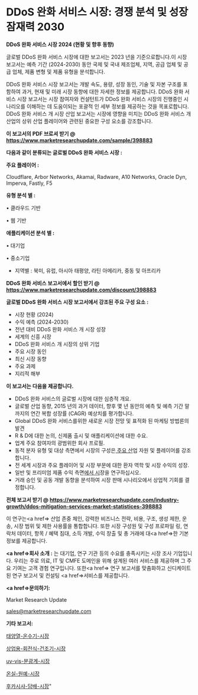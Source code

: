 # DDoS 완화 서비스 시장: 경쟁 분석 및 성장 잠재력 2030

<strong>DDoS 완화 서비스 시장 2024 (현황 및 향후 동향)</strong>

글로벌 DDoS 완화 서비스 시장에 대한 보고서는 2023 년을 기준으로합니다.이 시장 보고서는 예측 기간 (2024-2030) 동안 국제 및 국내 제조업체, 지역, 공급 업체 및 공급 업체, 제품 변형 및 제품 유형을 분석합니다.

DDoS 완화 서비스 시장 보고서는 개발 속도, 용량, 성장 동인, 기술 및 자본 구조를 포함하여 과거, 현재 및 미래 시장 동향에 대한 자세한 정보를 제공합니다. DDoS 완화 서비스 시장 보고서는 시장 참여자와 컨설턴트가 DDoS 완화 서비스 시장의 진행중인 시나리오를 이해하는 데 도움이되는 포괄적 인 세부 정보를 제공하는 것을 목표로합니다. DDoS 완화 서비스 개 시장 산업 보고서는 시장에 영향을 미치는 DDoS 완화 서비스 개 산업의 상위 산업 플레이어와 관련된 중요한 구성 요소를 강조합니다.



<strong>이 보고서의 PDF 브로셔 받기 @ <a href=https://www.marketresearchupdate.com/sample/398883>https://www.marketresearchupdate.com/sample/398883</a></strong>



<strong>다음과 같이 분류되는 글로벌 DDoS 완화 서비스 시장 :</strong>



<strong>주요 플레이어 :</strong>

Cloudflare, Arbor Networks, Akamai, Radware, A10 Networks, Oracle Dyn, Imperva, Fastly, F5



<strong>유형 분석 별 :</strong>

• 클라우드 기반

• 웹 기반



<strong>애플리케이션 분석 별 :</strong>

• 대기업

• 중소기업

<ul>
  <li>지역별 : 북미, 유럽, 아시아 태평양, 라틴 아메리카, 중동 및 아프리카</li>
</ul>


<strong>DDoS 완화 서비스 보고서에서 할인 받기 @ <a href=https://www.marketresearchupdate.com/discount/398883>https://www.marketresearchupdate.com/discount/398883</a></strong>



<strong>글로벌 DDoS 완화 서비스 시장 보고서에서 강조된 주요 구성 요소 :</strong>
<ul>
  <li>시장 현황 (2024)</li>
  <li>수익 예측 (2024-2030)</li>
  <li>전년 대비 DDoS 완화 서비스 개 시장 성장</li>
  <li>세계의 신흥 시장</li>
  <li>DDoS 완화 서비스 개 시장의 상위 기업</li>
  <li>주요 시장 동인</li>
  <li>최신 시장 동향</li>
  <li>주요 과제</li>
  <li>지리적 해부</li>
</ul>


<strong>이 보고서는 다음을 제공합니다.</strong>
<ul>
  <li>DDoS 완화 서비스의 글로벌 시장에 대한 심층적 개요.</li>
  <li>글로벌 산업 동향, 2015 년의 과거 데이터, 향후 몇 년 동안의 예측 및 예측 기간 말까지의 연간 복합 성장률 (CAGR) 예상치를 평가합니다.</li>
  <li>Global DDoS 완화 서비스를위한 새로운 시장 전망 및 표적화 된 마케팅 방법론의 발견</li>
  <li>R &amp; D에 대한 논의, 신제품 출시 및 애플리케이션에 대한 수요.</li>
  <li>업계 주요 참여자의 광범위한 회사 프로필.</li>
  <li>동적 분자 유형 및 대상 측면에서 시장의 구성은<a href=> 주요 산</a>업 자원 및 플레이어를 강조합니다.</li>
  <li>전 세계 시장과 주요 플레이어 및 시장 부문에 대한 환자 역학 및 시장 수익의 성장.</li>
  <li>일반 및 프리미엄 제품 수익 측면<a href=>에서 시</a>장을 연구하십시오.</li>
  <li>거래 승인 및 공동 개발 동향을 분석하여 시장 판매 시나리오에서 상업적 기회를 결정합니다.</li>
</ul>



<strong>전체 보고서 받기 @ <a href=https://www.marketresearchupdate.com/industry-growth/ddos-mitigation-services-market-statistices-398883>https://www.marketresearchupdate.com/industry-growth/ddos-mitigation-services-market-statistices-398883</a></strong>

이 연구는<a href=> 산업 존중</a> 체인, 강력한 비즈니스 전략, 비용, 구조, 생성 제한, 운송, 시장 범위 및 제한 사용률을 통합합니다. 또한 시장 구성원 및 구성 프로파일 링, 연락처 데이터, 항목 / 혜택 침대, 소득 개발, 수익 창출 및 총 거래에 대<a href=>한 기본 </a>정보를 제공합니다.



<strong><a href=>회사 소</a>개 :</strong>
는 대기업, 연구 기관 등의 수요를 충족시키는 시장 조사 기업입니다. 우리는 주로 의료, IT 및 CMFE 도메인을 위해 설계된 여러 서비스를 제공하며 그 주요 기여는 고객 경험 연구입니다. 또한<a href=> 연구 보</a>고서를 맞춤화하고 신디케이트 된 연구 보고서 및 컨설팅 <a href=>서비스</a>를 제공합니다.



<strong><a href=>문의하기:</a></strong>

Market Research Update

sales@marketresearchupdate.com



<strong>기타 보고서:</strong>

<a href=https://www.linkedin.com/pulse/태양열-온수기-시장-진입-전략-및-위험-평가2029년-consumer-connection-chronicles-24-/>태양열-온수기-시장</a>

<a href=https://www.linkedin.com/pulse/상업용-회전식-건조기-시장-세분화-연구-및-목표-고객2029년-analytics-alchemy-360-analysis-nrlaf/>상업용-회전식-건조기-시장</a>

<a href=https://www.linkedin.com/pulse/uv-vis-분광계-시장-진입-전략-및-위험-평가2029년-trend-tracking-tips-360-analysis-rhinf/>uv-vis-분광계-시장</a>

<a href=https://www.linkedin.com/pulse/온실-원예-시장-규모-및-성장-2023-trend-tracking-tips-360-analysis-ruedf/>온실-원예-시장</a>

<a href=https://www.linkedin.com/pulse/후카시샤-담배-시장-동향-및-성장-전망-isdailynews-bivqf/>후카시샤-담배-시장</a>"
